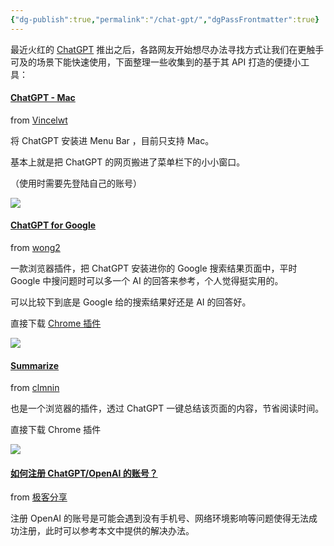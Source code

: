 ```yaml
---
{"dg-publish":true,"permalink":"/chat-gpt/","dgPassFrontmatter":true}
---
```


最近火红的 [ChatGPT](https://chat.openai.com/chat) 推出之后，各路网友开始想尽办法寻找方式让我们在更触手可及的场景下能快速使用，下面整理一些收集到的基于其 API 打造的便捷小工具：

#### [ChatGPT - Mac](https://github.com/vincelwt/chatgpt-mac)

from [Vincelwt](https://github.com/vincelwt)

将 ChatGPT 安装进 Menu Bar ，目前只支持 Mac。

基本上就是把 ChatGPT 的网页搬进了菜单栏下的小小窗口。

（使用时需要先登陆自己的账号）

![](https://telegra.ph/file/97786f38d020c6d08747d.png)

#### [ChatGPT for Google](https://github.com/wong2/chat-gpt-google-extension)

from [wong2](https://github.com/wong2)

一款浏览器插件，把 ChatGPT 安装进你的 Google 搜索结果页面中，平时 Google 中搜问题时可以多一个 AI 的回答来参考，个人觉得挺实用的。

可以比较下到底是 Google 给的搜索结果好还是 AI 的回答好。

直接下载 [Chrome 插件](https://chrome.google.com/webstore/detail/chatgpt-for-google/jgjaeacdkonaoafenlfkkkmbaopkbilf)

![](https://telegra.ph/file/81708683ca14272802459.png)




#### [Summarize](https://github.com/clmnin/summarize.site)

from [clmnin](https://github.com/clmnin)

也是一个浏览器的插件，透过 ChatGPT 一键总结该页面的内容，节省阅读时间。

直接下载 Chrome 插件

![](https://telegra.ph/file/2890f94ba6ff88833e4a1.png)

  

#### [如何注册 ChatGPT/OpenAI 的账号？](https://igeek.vercel.app/article/b44be960-91e3-4cb7-a702-d599a1d6a1f6)

from [极客分享](https://t.me/geekshare)

注册 OpenAI 的账号是可能会遇到没有手机号、网络环境影响等问题使得无法成功注册，此时可以参考本文中提供的解决办法。
